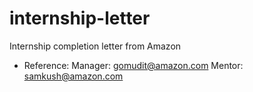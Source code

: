 # internship-letter
Internship completion letter from Amazon

- Reference:
Manager: gomudit@amazon.com
Mentor: samkush@amazon.com
